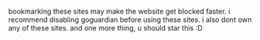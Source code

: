 bookmarking these sites may make the website get blocked faster. i recommend disabling goguardian before using these sites. i also dont own any of these sites. and one more thing, u should star this :D
